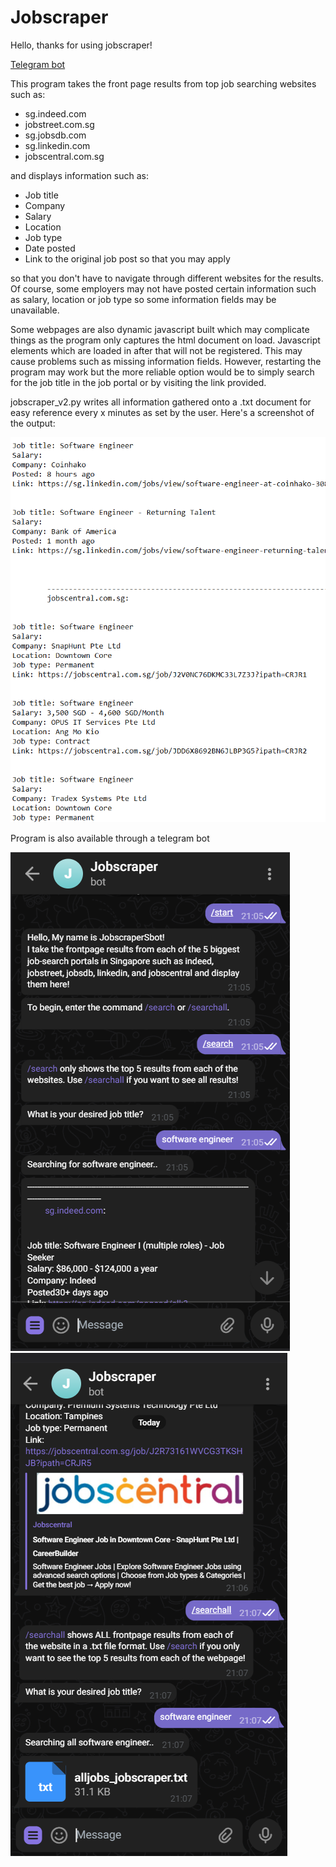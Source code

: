 # Jobscraper

Hello, thanks for using jobscraper!

<a href='https://t.me/JobscraperSbot'>Telegram bot</a>

This program takes the front page results from top job searching websites such as:
- sg.indeed.com 
- jobstreet.com.sg 
- sg.jobsdb.com 
- sg.linkedin.com 
- jobscentral.com.sg 

and displays information such as: 
- Job title 
- Company
- Salary 
- Location 
- Job type 
- Date posted 
- Link to the original job post so that you may apply 

so that you don't have to navigate through different websites for the results. Of course, some
employers may not have posted certain information such as salary, location or job type so some
information fields may be unavailable.

Some webpages are also dynamic javascript built which may complicate things as the program only
captures the html document on load. Javascript elements which are loaded in after that will not be
registered. This may cause problems such as missing information fields.
However, restarting the program may work but the more reliable option would be to simply
search for the job title in the job portal or by visiting the link provided.

jobscraper_v2.py writes all information gathered onto a .txt document for easy reference every x minutes as set by the user. 
Here's a screenshot of the output:

<img src='lib/result.PNG' alt="Image of jobscraper_v2.py's output in a .txt file">

Program is also available through a telegram bot

<img src='lib/telebot_search.PNG' alt='screenshot of jobscraper as a telegram bot'>

<img src='lib/telebot_searchall.PNG' alt='screenshot of jobscraper as a telegram bot'>
